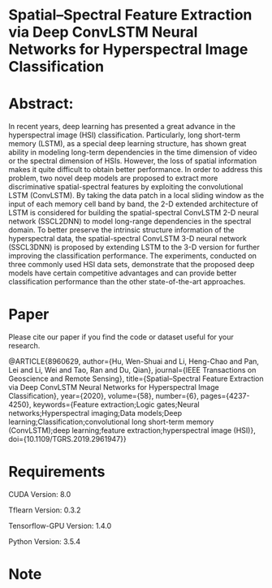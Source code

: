 # Spatial–Spectral Feature Extraction via Deep ConvLSTM Neural Networks for Hyperspectral Image Classification

# Abstract:

In recent years, deep learning has presented a great advance in the hyperspectral image (HSI) classification. Particularly, long short-term memory (LSTM), as a special deep learning structure, has shown great ability in modeling long-term dependencies in the time dimension of video or the spectral dimension of HSIs. However, the loss of spatial information makes it quite difficult to obtain better performance. In order to address this problem, two novel deep models are proposed to extract more discriminative spatial-spectral features by exploiting the convolutional LSTM (ConvLSTM). By taking the data patch in a local sliding window as the input of each memory cell band by band, the 2-D extended architecture of LSTM is considered for building the spatial-spectral ConvLSTM 2-D neural network (SSCL2DNN) to model long-range dependencies in the spectral domain. To better preserve the intrinsic structure information of the hyperspectral data, the spatial-spectral ConvLSTM 3-D neural network (SSCL3DNN) is proposed by extending LSTM to the 3-D version for further improving the classification performance. The experiments, conducted on three commonly used HSI data sets, demonstrate that the proposed deep models have certain competitive advantages and can provide better classification performance than the other state-of-the-art approaches.


# Paper
Please cite our paper if you find the code or dataset useful for your research.

@ARTICLE{8960629,
  author={Hu, Wen-Shuai and Li, Heng-Chao and Pan, Lei and Li, Wei and Tao, Ran and Du, Qian},
  journal={IEEE Transactions on Geoscience and Remote Sensing}, 
  title={Spatial–Spectral Feature Extraction via Deep ConvLSTM Neural Networks for Hyperspectral Image Classification}, 
  year={2020},
  volume={58},
  number={6},
  pages={4237-4250},
  keywords={Feature extraction;Logic gates;Neural networks;Hyperspectral imaging;Data models;Deep learning;Classification;convolutional long short-term memory (ConvLSTM);deep learning;feature extraction;hyperspectral image (HSI)},
  doi={10.1109/TGRS.2019.2961947}}

  # Requirements
  CUDA Version: 8.0

  Tflearn Version: 0.3.2
  
  Tensorflow-GPU Version: 1.4.0
  
  Python Version: 3.5.4

# Note
